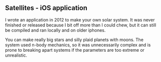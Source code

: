 Satellites - iOS application
----

I wrote an application in 2012 to make your own solar system. It was never finished or released because I bit off more than I could chew, but it can still be compiled and ran locally and on older iphones.

You can make really big stars and silly plaid planets with moons. The system used n-body mechanics, so it was unnecessarily complex and is prone to breaking apart systems if the parameters are too extreme or unrealistic.
